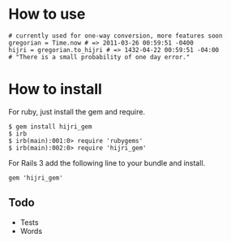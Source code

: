 How to use
==========

    # currently used for one-way conversion, more features soon
	gregorian = Time.now # => 2011-03-26 00:59:51 -0400
	hijri = gregorian.to_hijri # => 1432-04-22 00:59:51 -04:00
	# "There is a small probability of one day error."

How to install
==============

For ruby, just install the gem and require.

    $ gem install hijri_gem
    $ irb
    $ irb(main):001:0> require 'rubygems'
    $ irb(main):002:0> require 'hijri_gem'

For Rails 3 add the following line to your bundle and install.

    gem 'hijri_gem'

Todo
----

* Tests
* Words